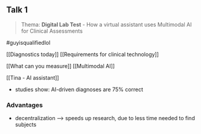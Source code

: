 ## Talk 1
> Thema: **Digital Lab Test** - How a virtual assistant uses Multimodal AI for Clinical Assessments

#guyisqualifiedlol

[[Diagnostics today]]
[[Requirements for clinical technology]]

[[What can you measure]]
[[Multimodal AI]]

[[Tina - AI assistant]]
- studies show: AI-driven diagnoses are 75% correct
### Advantages
- decentralization --> speeds up research, due to less time needed to find subjects

